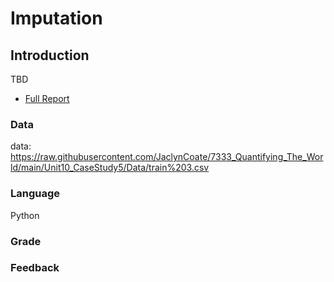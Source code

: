 # Imputation
## Introduction

TBD

* [Full Report]

[Full Report]: <https://github.com/JaclynCoate/7333_Quantifying_The_World/blob/main/Unit4_CaseStudy2/Coate_Meagher_Riley_CaseStudy5.pdf>

### Data

data: https://raw.githubusercontent.com/JaclynCoate/7333_Quantifying_The_World/main/Unit10_CaseStudy5/Data/train%203.csv

### Language

Python

### Grade



### Feedback
